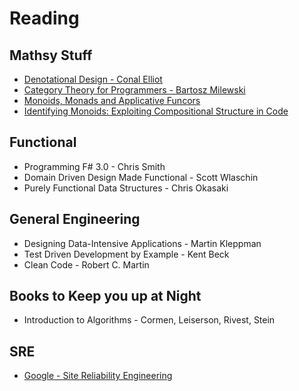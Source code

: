 # Reading

## Mathsy Stuff
* [Denotational Design - Conal Elliot](https://www.youtube.com/watch?v=bmKYiUOEo2A)
* [Category Theory for Programmers - Bartosz Milewski](https://bartoszmilewski.com/2014/10/28/category-theory-for-programmers-the-preface/)
* [Monoids, Monads and Applicative Funcors](https://www.youtube.com/watch?v=giWCdQ7fnQU)
* [Identifying Monoids: Exploiting Compositional Structure in Code](https://www.youtube.com/watch?v=INnattuluiM)

## Functional
* Programming F# 3.0 - Chris Smith
* Domain Driven Design Made Functional - Scott Wlaschin
* Purely Functional Data Structures - Chris Okasaki

## General Engineering
* Designing Data-Intensive Applications - Martin Kleppman
* Test Driven Development by Example - Kent Beck
* Clean Code - Robert C. Martin

## Books to Keep you up at Night
* Introduction to Algorithms - Cormen, Leiserson, Rivest, Stein

## SRE
* [Google - Site Reliability Engineering](https://sre.google/sre-book/table-of-contents/)
